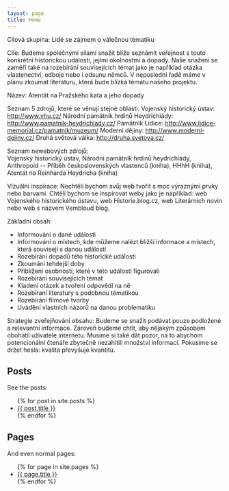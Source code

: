 ```yaml
---
layout: page
title: Home
---
```


Cílová skupina: Lidé se zájmem o válečnou tématiku

Cíle: Budeme společnými silami snažit blíže seznámit veřejnost s touto konkrétní historickou událostí, jejími okolnostmi a dopady. Naše snažení se zaměří také na rozebírání souvisejících témat jako je například otázka vlastenectví, odboje nebo i odsunu němců. V neposlední řadě máme v plánu zkoumat literaturu, která bude blízká tématu našeho projektu.

Název: Atentát na Pražského kata a jeho dopady

Seznam 5 zdrojů, které se věnují stejné oblasti: 
Vojenský historický ústav: http://www.vhu.cz/ 
Národní památník hrdinů Heydrichiády: http://www.pamatnik-heydrichiady.cz/
Památník Lidice: http://www.lidice-memorial.cz/pamatnik/muzeum/ 
Moderní dějiny: http://www.moderni-dejiny.cz/
Druhá světová válka: http://druha.svetova.cz/

Seznam newebových zdrojů:  
Vojenský historický ústav, Národní památník hrdinů heydrichiády, Anthropoid -- Příběh československých vlastenců (kniha),  HHhH (kniha), Atentát na Reinharda Heydricha (kniha)

Vizuální inspirace:
 Nechtěli bychom svůj web tvořit s moc výraznými prvky nebo barvami. Chtěli bychom se inspirovat weby jako je například: web Vojenského historického ústavu, web Historie.blog.cz, web Literárních novin nebo web s názvem Vembloud blog.

Základní obsah:
-	Informování o dané události 
-	Informování o místech, kde můžeme nalézt bližší informace a místech, která souvisejí s danou událostí 
-	Rozebírání dopadů této historické události
-	Zkoumání tehdejší doby 
-	Přiblížení osobností, které v této události figurovali
-	Rozebírání souvisejících témat
-	Kladení otázek a tvoření odpovědí na ně 
-	Rozebíraní literatury s podobnou tématikou 
-	Rozebírání filmové tvorby
-	Uvádění vlastních názorů na danou problematiku 

Strategie zveřejňování obsahu: Budeme se snažit podávat pouze podložené a relevantní informace. Zároveň budeme chtít, aby nějakým způsobem obohatil uživatele internetu. Musíme si také dát pozor, na to abychom potencionální čtenáře zbytečně nezahltili množství informací. Pokusíme se držet hesla: kvalita převyšuje kvantitu. 


## Posts

See the posts:

<ul>
  {% for post in site.posts %}
    <li>
      <a href="{{ site.baseurl }}{{ post.url }}">{{ post.title }}</a>
    </li>
  {% endfor %}
</ul>

## Pages

And even normal pages:

<ul>
  {% for page in site.pages %}
    <li>
      <a href="{{ site.baseurl }}{{ page.url }}">{{ page.title }}</a>
    </li>
  {% endfor %}
</ul>

